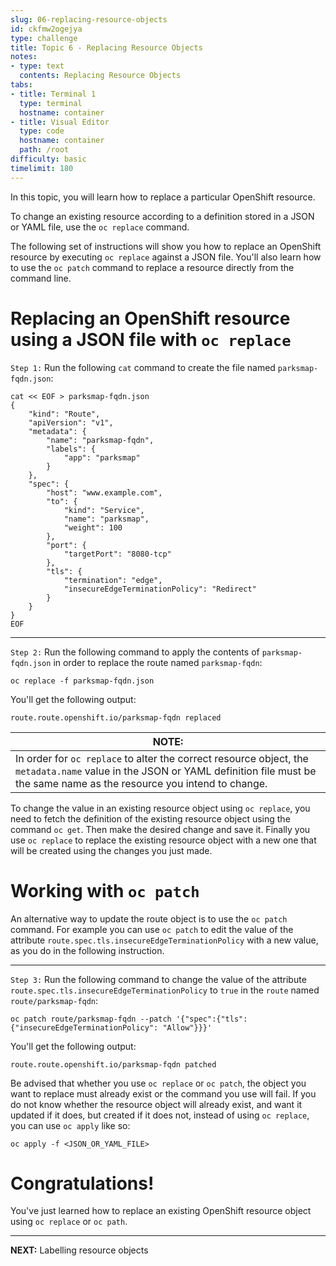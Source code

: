 ```yaml
---
slug: 06-replacing-resource-objects
id: ckfmw2ogejya
type: challenge
title: Topic 6 - Replacing Resource Objects
notes:
- type: text
  contents: Replacing Resource Objects
tabs:
- title: Terminal 1
  type: terminal
  hostname: container
- title: Visual Editor
  type: code
  hostname: container
  path: /root
difficulty: basic
timelimit: 180
---
```

In this topic, you will learn how to replace a particular OpenShift resource.

To change an existing resource according to a definition stored in a JSON or YAML file, use the `oc replace` command.

The following set of instructions will show you how to replace an OpenShift resource by executing `oc replace` against a JSON file. You'll also learn how to use the `oc patch` command to replace a resource directly from the command line.

# Replacing an OpenShift resource using a JSON file with `oc replace`

`Step 1:` Run the following `cat` command to create the file named `parksmap-fqdn.json`:

```
cat << EOF > parksmap-fqdn.json
{
	"kind": "Route",
	"apiVersion": "v1",
	"metadata": {
		"name": "parksmap-fqdn",
		"labels": {
			"app": "parksmap"
		}
	},
	"spec": {
		"host": "www.example.com",
		"to": {
			"kind": "Service",
			"name": "parksmap",
			"weight": 100
		},
		"port": {
			"targetPort": "8080-tcp"
		},
		"tls": {
			"termination": "edge",
			"insecureEdgeTerminationPolicy": "Redirect"
		}
	}
}
EOF
```

----

`Step 2:` Run the following command to apply the contents of `parksmap-fqdn.json` in order to replace the route named `parksmap-fqdn`:

```
oc replace -f parksmap-fqdn.json
```

You'll get the following output:

```
route.route.openshift.io/parksmap-fqdn replaced
```

|NOTE:|
|----|
|In order for `oc replace` to alter the correct resource object, the `metadata.name` value in the JSON or YAML definition file must be the same name as the resource you intend to change.|

To change the value in an existing resource object using `oc replace`, you need to fetch the definition of the existing resource object using the command `oc get`. Then make the desired change and save it. Finally you use `oc replace` to replace the existing resource object with a new one that will be created using the changes you just made.

# Working with `oc patch`

An alternative way to update the route object is to use the `oc patch` command. For example you can use `oc patch` to edit the value of the attribute `route.spec.tls.insecureEdgeTerminationPolicy` with a new value, as you do in the following instruction.

----

`Step 3:` Run the following command to change the value of the attribute `route.spec.tls.insecureEdgeTerminationPolicy` to `true` in the `route` named `route/parksmap-fqdn`:

```
oc patch route/parksmap-fqdn --patch '{"spec":{"tls": {"insecureEdgeTerminationPolicy": "Allow"}}}'
```

You'll get the following output:

```
route.route.openshift.io/parksmap-fqdn patched
```

Be advised that whether you use `oc replace` or `oc patch`, the object you want to replace must already exist or the command you use will fail. If you do not know whether the resource object will already exist, and want it updated if it does, but created if it does not, instead of using `oc replace`, you can use `oc apply` like so:

```
oc apply -f <JSON_OR_YAML_FILE>
```

# Congratulations!

 You've just learned how to replace an existing OpenShift resource object using `oc replace` or `oc path`.

----

**NEXT:** Labelling resource objects
